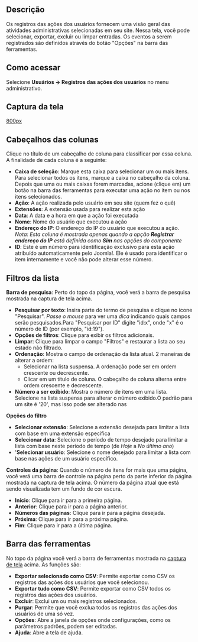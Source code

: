 <!-- Filename: Help4.x:User_Actions_Log / Display title: Ajuda4.x:Registros das ações dos usuários -->

## Descrição

Os registros das ações dos usuários fornecem uma visão geral das
atividades administrativas selecionadas em seu site. Nessa tela, você
pode selecionar, exportar, excluir ou limpar entradas. Os eventos a
serem registrados são definidos através do botão "Opções" na barra das
ferramentas.

## Como acessar

Selecione **Usuários → Registros das ações dos usuários** no menu
administrativo.

## Captura da tela

<a
href="https://docs.joomla.org/index.php?title=Special:Upload&amp;wpDestFile=Help-4x-user-actions-log-pt-br.png"
class="new" title="File:Help-4x-user-actions-log-pt-br.png">800px</a>

## Cabeçalhos das colunas

Clique no título de um cabeçalho de coluna para classificar por essa
coluna. A finalidade de cada coluna é a seguinte:

- **Caixa de seleção**: Marque esta caixa para selecionar um ou mais
  itens. Para selecionar todos os itens, marque a caixa no cabeçalho da
  coluna. Depois que uma ou mais caixas forem marcadas, acione (clique
  em) um botão na barra das ferramentas para executar uma ação no item
  ou nos itens selecionados.
- **Ação**: A ação realizada pelo usuário em seu site (quem fez o quê)
- **Extensões**: A extensão usada para realizar esta ação
- **Data**: A data e a hora em que a ação foi executada
- **Nome**: Nome do usuário que executou a ação
- **Endereço do IP**: O endereço do IP do usuário que executou a ação.
  *Nota: Esta coluna é mostrada apenas quando a opção **Registrar
  endereço do IP** está definida como **Sim** nas opções do componente*
- **ID**: Este é um número para identificação exclusivo para esta ação
  atribuído automaticamente pelo Joomla!. Ele é usado para identificar o
  item internamente e você não pode alterar esse número.

## Filtros da lista

**Barra de pesquisa**: Perto do topo da página, você verá a barra de
pesquisa mostrada na captura de tela acima.

- **Pesquisar por texto**: Insira parte do termo de pesquisa e clique no
  ícone "Pesquisar". *Passe o mouse* para ver uma *dica* indicando quais
  campos serão pesquisados.Para "Pesquisar por ID" digite "id:x", onde
  "x" é o número de ID (por exemplo, "id:19").
- **Opções de filtros**: Clique para exibir os filtros adicionais.
- **Limpar**: Clique para limpar o campo "Filtros" e restaurar a lista
  ao seu estado não filtrado.
- **Ordenação**: Mostra o campo de ordenação da lista atual. 2 maneiras
  de alterar a ordem:
  - Selecionar na lista suspensa. A ordenação pode ser em ordem
    crescente ou decrescente.
  - Clicar em um título de coluna. O cabeçalho de coluna alterna entre
    ordem crescente e decrescente.
- **Número a ser exibido**: Mostra o número de itens em uma lista.
  Selecione na lista suspensa para alterar o número exibido.O padrão
  para um site é '20', mas isso pode ser alterado nas

**Opções do filtro**

- **Selecionar extensão**: Selecione a extensão desejada para limitar a
  lista com base em uma extensão específica
- **Selecionar data**: Selecione o período de tempo desejado para
  limitar a lista com base neste período de tempo (de *Hoje* a *No
  último ano*)
- '**Selecionar usuário**: Selecione o nome desejado para limitar a
  lista com base nas ações de um usuário específico.

**Controles da página**: Quando o número de itens for mais que uma
página, você verá uma barra de controle na página perto da parte
inferior da página mostrada na captura de tela acima. O
número da página atual que está sendo visualizada tem um fundo de cor
escura.

- **Início**: Clique para ir para a primeira página.
- **Anterior**: Clique para ir para a página anterior.
- **Números das páginas**: Clique para ir para a página desejada.
- **Próxima**: Clique para ir para a próxima página.
- **Fim**: Clique para ir para a última página.

## Barra das ferramentas

No topo da página você verá a barra de ferramentas mostrada na [captura
de tela](#Captura_de_tela) acima. As funções são:

- **Exportar selecionado como CSV**: Permite exportar como CSV os
  registros das ações dos usuários que você selecionou.
- **Exportar tudo como CSV**: Permite exportar como CSV todos os
  registros das ações dos usuários.
- **Excluir**: Exclui um ou mais registros selecionados.
- **Purgar**: Permite que você exclua todos os registros das ações dos
  usuários de uma só vez.
- **Opções**: Abre a janela de opções onde configurações, como os
  parâmetros padrões, podem ser editadas.
- **Ajuda**: Abre a tela de ajuda.
